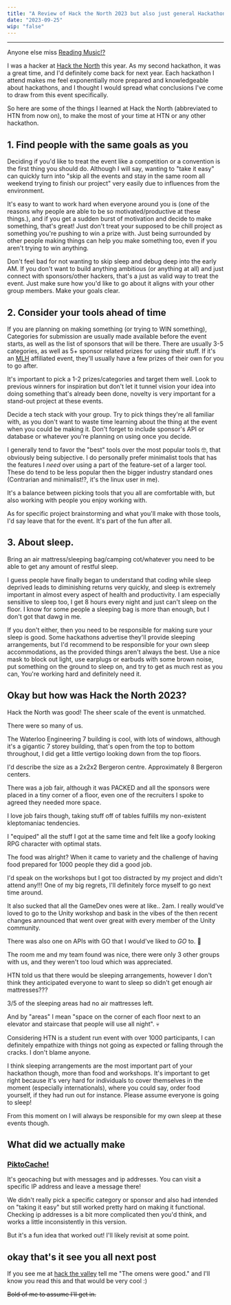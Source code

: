 ```yaml
---
title: "A Review of Hack the North 2023 but also just general Hackathon tips" 
date: "2023-09-25"
wip: "false"
---
```


---
Anyone else miss [Reading Music!?](https://youtu.be/re1IjZsUGtU?si=HvzsnymtDP7xshZu)

I was a hacker at [Hack the North](https://hackthenorth.com/) this year. As my second hackathon, it was a great time, and I'd definitely come back for next year. Each hackathon I attend makes me feel exponentially more prepared and knowledgeable about hackathons, and I thought I would spread what conclusions I've come to draw from this event specifically.

So here are some of the things I learned at Hack the North (abbreviated to HTN from now on), to make the most of your time at HTN or any other hackathon.

## 1. Find people with the same goals as you
Deciding if you'd like to treat the event like a competition or a convention is the first thing you should do. Although I will say, wanting to "take it easy" can quickly turn into "skip all the events and stay in the same room all weekend trying to finish our project" very easily due to influences from the environment. 

It's easy to want to work hard when everyone around you is (one of the reasons why people are able to be so motivated/productive at these things.), and if you get a sudden burst of motivation and decide to make something, that's great! Just don't treat your supposed to be chill project as something you're pushing to win a prize with. Just being surrounded by other people making things can help you make something too, even if you aren't trying to win anything.

Don't feel bad for not wanting to skip sleep and debug deep into the early AM. If you don't want to build anything ambitious (or anything at all) and just connect with sponsors/other hackers, that's a just as valid way to treat the event. Just make sure how you'd like to go about it aligns with your other group members. Make your goals clear.


## 2. Consider your tools ahead of time 
If you are planning on making something (or trying to WIN something), Categories for submission are usually made available before the event starts, as well as the list of sponsors that will be there. There are usually 3-5 categories, as well as 5+ sponsor related prizes for using their stuff. If it's an [MLH](https://mlh.io/) affiliated event, they'll usually have a few prizes of their own for you to go after.

It's important to pick a 1-2 prizes/categories and target them well. Look to previous winners for inspiration but don't let it tunnel vision your idea into doing something that's already been done, novelty is very important for a stand-out project at these events. 

Decide a tech stack with your group. Try to pick things they're all familiar with, as you don't want to waste time learning about the thing at the event when you could be making it. Don't forget to include sponsor's API or database or whatever you're planning on using once you decide. 

I generally tend to favor the "best" tools over the most popular tools 🤓, that obviously being subjective. I do personally prefer minimalist tools that has the features I *need* over using a part of the feature-set of a larger tool. These do tend to be less popular then the bigger industry standard ones (Contrarian and minimalist!?, it's the linux user in me).

It's a balance between picking tools that you all are comfortable with, but also working with people you enjoy working with.

As for specific project brainstorming and what you'll make with those tools, I'd say leave that for the event. It's part of the fun after all.



## 3. About sleep.
Bring an air mattress/sleeping bag/camping cot/whatever you need to be able to get any amount of restful sleep. 

I guess people have finally began to understand that coding while sleep deprived leads to diminishing returns very quickly, and sleep is extremely important in almost every aspect of health and productivity. I am especially sensitive to sleep too, I get 8 hours every night and just can't sleep on the floor. I know for some people a sleeping bag is more than enough, but I don't got that dawg in me. 

If you don't either, then you need to be responsible for making sure your sleep is good. Some hackathons advertise they'll provide sleeping arrangements, but I'd recommend to be responsible for your own sleep accommodations, as the provided things aren't always the best. Use a nice mask to block out light, use earplugs or earbuds with some brown noise, put something on the ground to sleep on, and try to get as much rest as you can, You're working hard and definitely need it.

## Okay but how was Hack the North 2023?
Hack the North was good! The sheer scale of the event is unmatched. 

There were so many of us.

The Waterloo Engineering 7 building is cool, with lots of windows, although it's a gigantic 7 storey building, that's open from the top to bottom throughout, I did get a little vertigo looking down from the top floors. 

I'd describe the size as a 2x2x2 Bergeron centre. Approximately 8 Bergeron centers.

There was a job fair, although it was PACKED and all the sponsors were placed in a tiny corner of a floor, even one of the recruiters I spoke to agreed they needed more space.

I love job fairs though, taking stuff off of tables fulfills my non-existent kleptomaniac tendencies.

I "equiped" all the stuff I got at the same time and felt like a goofy looking RPG character with optimal stats. 

The food was alright? When it came to variety and the challenge of having food prepared for 1000 people they did a good job.

I'd speak on the workshops but I got too distracted by my project and didn't attend any!!! One of my big regrets, I'll definitely force myself to go next time around.

It also sucked that all the GameDev ones were at like.. 2am. I really would've loved to go to the Unity workshop and bask in the vibes of the then recent changes announced that went over great with every member of the Unity community. 

There was also one on APIs with GO that I would've liked to *GO* to. 🤠

The room me and my team found was nice, there were only 3 other groups with us, and they weren't too loud which was appreciated.

HTN told us that there would be sleeping arrangements, however I don't think they anticipated everyone to want to sleep so didn't get enough air mattresses??? 

3/5 of the sleeping areas had no air mattresses left. 

And by "areas" I mean "space on the corner of each floor next to an elevator and staircase that people will use all night". 💀 

Considering HTN is a student run event with over 1000 participants, I can definitely empathize with things not going as expected or falling through the cracks. I don't blame anyone.

I think sleeping arrangements are the most important part of your hackathon though, more than food and workshops. It's important to get right because it's very hard for individuals to cover themselves in the moment (especially internationals), where you could say, order food yourself, if they had run out for instance. Please assume everyone is going to sleep!

From this moment on I will always be responsible for my own sleep at these events though.

## What did we actually make 

### [PiktoCache!](https://github.com/JUB-Yoush/Piktocache)
It's geocaching but with messages and ip addresses. You can visit a specific IP address and leave a message there!

We didn't really pick a specific category or sponsor and also had intended on "taking it easy" but still worked pretty hard on making it functional. Checking ip addresses is a bit more complicated then you'd think, and works a little inconsistently in this version.

But it's a fun idea that worked out! I'll likely revisit at some point.


## okay that's it see you all next post
If you see me at [hack the valley](https://hackthevalley.io/) tell me "The omens were good." and I'll know you read this and that would be very cool :)

~~Bold of me to assume I'll get in.~~
